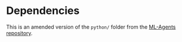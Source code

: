 # Dependencies

This is an amended version of the `python/` folder from the [ML-Agents repository](https://github.com/Unity-Technologies/ml-agents).
